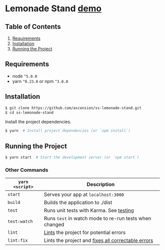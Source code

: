 # Lemonade Stand [demo](http://localhost:3000/dashboard?address=3CD1QW6fjgTwKq3Pj97nty28WZAVkziNom&memo=Popular%20Address)

## Table of Contents
1. [Requirements](#requirements)
1. [Installation](#getting-started)
1. [Running the Project](#running-the-project)


## Requirements
* node `^5.0.0`
* yarn `^0.23.0` or npm `^3.0.0`

## Installation

```bash
$ git clone https://github.com/ascension/ss-lemonade-stand.git
$ cd ss-lemonade-stand
```

Install the project dependencies.

```bash
$ yarn  # Install project dependencies (or `npm install`)
```

## Running the Project

```bash
$ yarn start  # Start the development server (or `npm start`)
```

### Other Commands
|`yarn <script>`    |Description|
|-------------------|-----------|
|`start`            |Serves your app at `localhost:3000`|
|`build`            |Builds the application to ./dist|
|`test`             |Runs unit tests with Karma. See [testing](#testing)|
|`test:watch`       |Runs `test` in watch mode to re-run tests when changed|
|`lint`             |[Lints](http://stackoverflow.com/questions/8503559/what-is-linting) the project for potential errors|
|`lint:fix`         |Lints the project and [fixes all correctable errors](http://eslint.org/docs/user-guide/command-line-interface.html#fix)|

